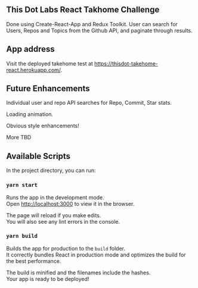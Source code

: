 ## This Dot Labs React Takhome Challenge

Done using Create-React-App and Redux Toolkit.
User can search for Users, Repos and Topics from the Github API, and paginate through results.

## App address

Visit the deployed takehome test at https://thisdot-takehome-react.herokuapp.com/.
## Future Enhancements

Individual user and repo API searches for Repo, Commit, Star stats.

Loading animation.

Obvious style enhancements!

More TBD

## Available Scripts

In the project directory, you can run:

### `yarn start`

Runs the app in the development mode.<br />
Open [http://localhost:3000](http://localhost:3000) to view it in the browser.

The page will reload if you make edits.<br />
You will also see any lint errors in the console.

### `yarn build`

Builds the app for production to the `build` folder.<br />
It correctly bundles React in production mode and optimizes the build for the best performance.

The build is minified and the filenames include the hashes.<br />
Your app is ready to be deployed!


